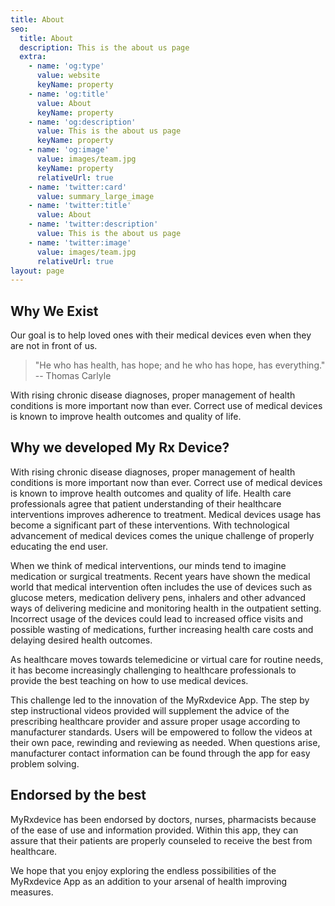 ```yaml
---
title: About
seo:
  title: About
  description: This is the about us page
  extra:
    - name: 'og:type'
      value: website
      keyName: property
    - name: 'og:title'
      value: About
      keyName: property
    - name: 'og:description'
      value: This is the about us page
      keyName: property
    - name: 'og:image'
      value: images/team.jpg
      keyName: property
      relativeUrl: true
    - name: 'twitter:card'
      value: summary_large_image
    - name: 'twitter:title'
      value: About
    - name: 'twitter:description'
      value: This is the about us page
    - name: 'twitter:image'
      value: images/team.jpg
      relativeUrl: true
layout: page
---
```

## Why We Exist

Our goal is to help loved ones with their medical devices even when they are not in front of us.

> "He who has health, has hope; and he who has hope, has everything." -- Thomas Carlyle

With rising chronic disease diagnoses, proper management of health conditions is more important now than ever. Correct use of medical devices is known to improve health outcomes and quality of life.

## Why we developed My Rx Device?

With rising chronic disease diagnoses, proper management of health conditions is more important now than ever. Correct use of medical devices is known to improve health outcomes and quality of life. Health care professionals agree that patient understanding of their healthcare interventions improves adherence to treatment. Medical devices usage has become a significant part of these interventions. With technological advancement of medical devices comes the unique challenge of properly educating the end user.

When we think of medical interventions, our minds tend to imagine medication or surgical treatments. Recent years have shown the medical world that medical intervention often includes the use of devices such as glucose meters, medication delivery pens, inhalers and other advanced ways of delivering medicine and monitoring health in the outpatient setting. Incorrect usage of the devices could lead to increased office visits and possible wasting of medications, further increasing health care costs and delaying desired health outcomes.

As healthcare moves towards telemedicine or virtual care for routine needs, it has become increasingly challenging to healthcare professionals to provide the best teaching on how to use medical devices.

This challenge led to the innovation of the MyRxdevice App. The step by step instructional videos provided will supplement the advice of the prescribing healthcare provider and assure proper usage according to manufacturer standards. Users will be empowered to follow the videos at their own pace, rewinding and reviewing as needed. When questions arise, manufacturer contact information can be found through the app for easy problem solving.

## Endorsed by the best

MyRxdevice has been endorsed by doctors, nurses, pharmacists because of the ease of use and information provided. Within this app, they can assure that their patients are properly counseled to receive the best from healthcare.

We hope that you enjoy exploring the endless possibilities of the MyRxdevice App as an addition to your arsenal of health improving measures.

